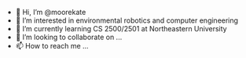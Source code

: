 - 👋 Hi, I’m @moorekate
- 👀 I’m interested in environmental robotics and computer engineering
- 🌱 I’m currently learning CS 2500/2501 at Northeastern University
- 💞️ I’m looking to collaborate on ...
- 📫 How to reach me ...

<!---
moorekate/moorekate is a ✨ special ✨ repository because its `README.md` (this file) appears on your GitHub profile.
You can click the Preview link to take a look at your changes.
--->
